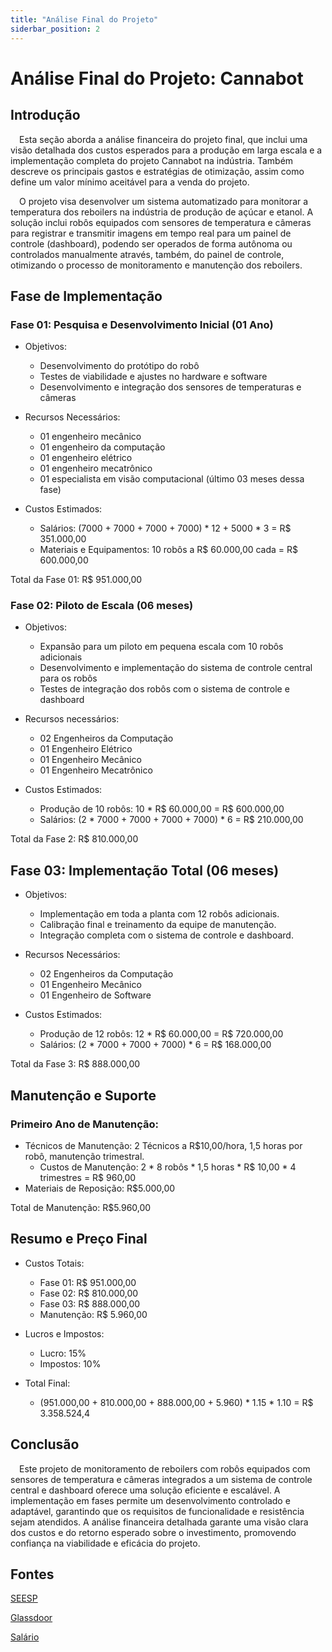```yaml
---
title: "Análise Final do Projeto"
siderbar_position: 2
---
```


# Análise Final do Projeto: Cannabot

## Introdução

&emsp;Esta seção aborda a análise financeira do projeto final, que inclui uma visão detalhada dos custos esperados para a produção em larga escala e a implementação completa do projeto Cannabot na indústria. Também descreve os principais gastos e estratégias de otimização, assim como define um valor mínimo aceitável para a venda do projeto.

&emsp;O projeto visa desenvolver um sistema automatizado para monitorar a temperatura dos reboilers na indústria de produção de açúcar e etanol. A solução inclui robôs equipados com sensores de temperatura e câmeras para registrar e transmitir imagens em tempo real para um painel de controle (dashboard), podendo ser operados de forma autônoma ou controlados manualmente através, também, do painel de controle, otimizando o processo de monitoramento e manutenção dos reboilers.


## Fase de Implementação
### Fase 01: Pesquisa e Desenvolvimento Inicial (01 Ano)

- Objetivos:
    - Desenvolvimento do protótipo do robô
    - Testes de viabilidade e ajustes no hardware e software
    - Desenvolvimento e integração dos sensores de temperaturas e câmeras

- Recursos Necessários:
    - 01 engenheiro mecânico
    - 01 engenheiro da computação
    - 01 engenheiro elétrico
    - 01 engenheiro mecatrônico
    - 01 especialista em visão computacional (último 03 meses dessa fase)

- Custos Estimados:
    - Salários: (7000 + 7000 + 7000 + 7000) * 12 + 5000 * 3 = R$ 351.000,00
    - Materiais e Equipamentos: 10 robôs a R$ 60.000,00 cada = R$ 600.000,00

Total da Fase 01: R$ 951.000,00


### Fase 02: Piloto de Escala (06 meses)

- Objetivos:
    - Expansão para um piloto em pequena escala com 10 robôs adicionais
    - Desenvolvimento e implementação do sistema de controle central para os robôs
    - Testes de integração dos robôs com o sistema de controle e dashboard

- Recursos necessários:
    - 02 Engenheiros da Computação
    - 01 Engenheiro Elétrico
    - 01 Engenheiro Mecânico
    - 01 Engenheiro Mecatrônico

- Custos Estimados:
    - Produção de 10 robôs: 10 * R$ 60.000,00 = R$ 600.000,00
    - Salários: (2 * 7000 + 7000 + 7000 + 7000) * 6 = R$ 210.000,00

Total da Fase 2: R$ 810.000,00


## Fase 03: Implementação Total (06 meses)

- Objetivos:
    - Implementação em toda a planta com 12 robôs adicionais.
    - Calibração final e treinamento da equipe de manutenção.
    - Integração completa com o sistema de controle e dashboard.

- Recursos Necessários:
    - 02 Engenheiros da Computação
    - 01 Engenheiro Mecânico
    - 01 Engenheiro de Software

- Custos Estimados:
    - Produção de 12 robôs: 12 * R$ 60.000,00 = R$ 720.000,00
    - Salários: (2 * 7000 + 7000 + 7000) * 6 = R$ 168.000,00

Total da Fase 3: R$ 888.000,00


## Manutenção e Suporte
### Primeiro Ano de Manutenção:

- Técnicos de Manutenção: 2 Técnicos a R$10,00/hora, 1,5 horas por robô, manutenção trimestral.
    - Custos de Manutenção: 2 * 8 robôs * 1,5 horas * R$ 10,00 * 4 trimestres = R$ 960,00
- Materiais de Reposição: R$5.000,00

Total de Manutenção: R$5.960,00


## Resumo e Preço Final

- Custos Totais:
    - Fase 01: R$ 951.000,00
    - Fase 02: R$ 810.000,00
    - Fase 03: R$ 888.000,00
    - Manutenção: R$ 5.960,00

- Lucros e Impostos:
    - Lucro: 15%
    - Impostos: 10%

- Total Final:
    - (951.000,00 + 810.000,00 + 888.000,00 + 5.960) * 1.15 * 1.10 = R$ 3.358.524,4


## Conclusão 

&emsp;Este projeto de monitoramento de reboilers com robôs equipados com sensores de temperatura e câmeras integrados a um sistema de controle central e dashboard oferece uma solução eficiente e escalável. A implementação em fases permite um desenvolvimento controlado e adaptável, garantindo que os requisitos de funcionalidade e resistência sejam atendidos. A análise financeira detalhada garante uma visão clara dos custos e do retorno esperado sobre o investimento, promovendo confiança na viabilidade e eficácia do projeto.

## Fontes

[SEESP](https://www.seesp.org.br/site/index.php/juridico/piso-salarial
)

[Glassdoor](https://www.glassdoor.com.br/Sal%C3%A1rios/brasil-pesquisador-i-de-visao-computacional-sal%C3%A1rio-SRCH_IL.0,6_IN36_KO7,43.htm#:~:text=A%20m%C3%A9dia%20salarial%20do%20cargo,de%20R%24%204.997%20por%20m%C3%AAs.)

[Salário](https://www.salario.com.br/profissao/tecnico-de-manutencao-industrial-cbo-313120/)